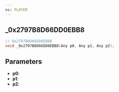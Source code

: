 ```yaml
---
ns: PLAYER
---
```

## _0x2797B8D66DD0EBB8

```c
// 0x2797B8D66DD0EBB8
void _0x2797B8D66DD0EBB8(Any p0, Any p1, Any p2);
```

## Parameters
* **p0**:
* **p1**:
* **p2**:
